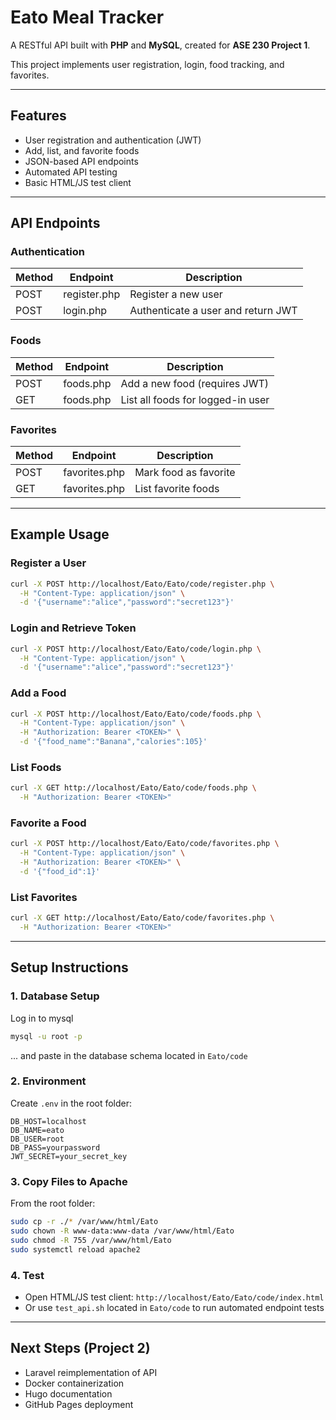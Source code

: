 # Eato Meal Tracker

A RESTful API built with **PHP** and **MySQL**, created for **ASE 230 Project 1**.

This project implements user registration, login, food tracking, and favorites.

---

## Features

* User registration and authentication (JWT)
* Add, list, and favorite foods
* JSON-based API endpoints
* Automated API testing
* Basic HTML/JS test client

---

## API Endpoints

### Authentication

| Method | Endpoint     | Description                        |
|--------|--------------|------------------------------------|
| POST   | register.php | Register a new user                |
| POST   | login.php    | Authenticate a user and return JWT |

### Foods

| Method | Endpoint  | Description                       |
|--------|-----------|-----------------------------------|
| POST   | foods.php | Add a new food (requires JWT)     |
| GET    | foods.php | List all foods for logged-in user |

### Favorites

| Method | Endpoint      | Description           |
|--------|---------------|-----------------------|
| POST   | favorites.php | Mark food as favorite |
| GET    | favorites.php | List favorite foods   |

---

## Example Usage

### Register a User

```bash
curl -X POST http://localhost/Eato/Eato/code/register.php \
  -H "Content-Type: application/json" \
  -d '{"username":"alice","password":"secret123"}'
```

### Login and Retrieve Token

```bash
curl -X POST http://localhost/Eato/Eato/code/login.php \
  -H "Content-Type: application/json" \
  -d '{"username":"alice","password":"secret123"}'
```

### Add a Food

```bash
curl -X POST http://localhost/Eato/Eato/code/foods.php \
  -H "Content-Type: application/json" \
  -H "Authorization: Bearer <TOKEN>" \
  -d '{"food_name":"Banana","calories":105}'
```

### List Foods

```bash
curl -X GET http://localhost/Eato/Eato/code/foods.php \
  -H "Authorization: Bearer <TOKEN>"
```

### Favorite a Food

```bash
curl -X POST http://localhost/Eato/Eato/code/favorites.php \
  -H "Content-Type: application/json" \
  -H "Authorization: Bearer <TOKEN>" \
  -d '{"food_id":1}'
```

### List Favorites

```bash
curl -X GET http://localhost/Eato/Eato/code/favorites.php \
  -H "Authorization: Bearer <TOKEN>"
```

---

## Setup Instructions

### 1. Database Setup

Log in to mysql

```bash
mysql -u root -p
```

... and paste in the database schema located in `Eato/code`

### 2. Environment

Create `.env` in the root folder:

```
DB_HOST=localhost
DB_NAME=eato
DB_USER=root
DB_PASS=yourpassword
JWT_SECRET=your_secret_key
```

### 3. Copy Files to Apache

From the root folder:
```bash
sudo cp -r ./* /var/www/html/Eato
sudo chown -R www-data:www-data /var/www/html/Eato
sudo chmod -R 755 /var/www/html/Eato
sudo systemctl reload apache2
```

### 4. Test

* Open HTML/JS test client: `http://localhost/Eato/Eato/code/index.html`
* Or use `test_api.sh` located in `Eato/code` to run automated endpoint tests

---

## Next Steps (Project 2)

* Laravel reimplementation of API
* Docker containerization
* Hugo documentation
* GitHub Pages deployment
